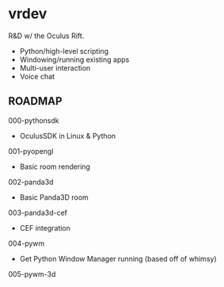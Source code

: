 vrdev
=====

R&D w/ the Oculus Rift.

* Python/high-level scripting
* Windowing/running existing apps
* Multi-user interaction
* Voice chat



ROADMAP
---

000-pythonsdk
- OculusSDK in Linux & Python

001-pyopengl
- Basic room rendering

002-panda3d
- Basic Panda3D room

003-panda3d-cef
- CEF integration

004-pywm
- Get Python Window Manager running (based off of whimsy)

005-pywm-3d
